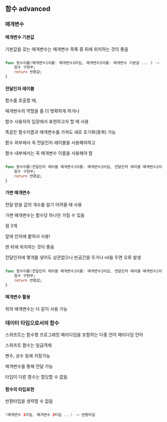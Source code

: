 ## 함수 advanced

### 매개변수 

#### 매개변수 기본값
기본값을 갖는 매개변수는 매개변수 목록 중 뒤에 위치하는 것이 좋음

```swift

func 함수이름(매개변수1이름: 매개변수1타입, 매개변수2이름: 매개변수 기본값 ... ) -> 반환타입 {
    함수 구현부;
    return 반환값;
}
```

#### 전달인자 레이블
함수를 호출할 때,

매개변수의 역할을 좀 더 명확하게 하거나

함수 사용자의 입장에서 표현하고자 할 때 사용

똑같은 함수이름과 매개변수를 가져도 새로 초기화(중복) 가능

함수 외부에서 꼭 전달인자 레이블을 사용해야하고

함수 내부에서는 꼭 매개변수 이름을 사용해야 함

```swift

func 함수이름(전달인자 레이블 매개변수1이름: 매개변수1타입, 전달인자 레이블 매개변수2이름: 매개변수 기본값 ... ) -> 반환타입 {
    함수 구현부;
    return 반환값;
}
```

#### 가변 매개변수
전달 받을 값의 개수를 알기 어려울 때 사용

가변 매개변수는 함수당 하나만 가질 수 있음

점 3개

앞에 인자에 붙여서 사용!

맨 뒤에 위치하는 것이 좋음 

전달인자에 몇개를 넣어도 상관없으나 빈공간을 두거나 nil을 두면 오류 발생
```swift

func 함수이름(전달인자 레이블 매개변수1이름: 매개변수1타입, 전달인자 레이블 매개변수2이름: 매개변수 기본값... ) -> 반환타입 {
    함수 구현부;
    return 반환값;
}
```

#### 매개변수 활용
위의 매개변수는 다 같이 사용 가능

### 데이터 타입으로서의 함수
스위프트는 함수형 프로그래밍 패러다임을 포함하는 다중 언어 패러다임 언어

스위프트 함수는 일급객체

변수, 상수 등에 저장가능

매개변수를 통해 전달 가능

타입이 다른 함수는 할당할 수 없음
#### 함수의 타입표현
반환타입을 생략할 수 없음
```swift

(매개변수 1타입, 매겨변수 2타입 ...) -> 반환타입

```
